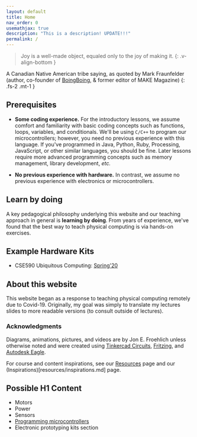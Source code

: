 ```yaml
---
layout: default
title: Home
nav_order: 0
usemathjax: true
description: "This is a description! UPDATE!!!"
permalink: /
---
```

> Joy is a well-made object, equaled only to the joy of making it.
{: .v-align-bottom }

A Canadian Native American tribe saying, as quoted by Mark Fraunfelder (author, co-founder of [BoingBoing](https://boingboing.net/), & former editor of MAKE Magazine)
{: .fs-2 .mt-1 }

## Prerequisites

- **Some coding experience.** For the introductory lessons, we assume comfort and familiarity with basic coding concepts such as functions, loops, variables, and conditionals. We'll be using `C/C++` to program our microcontrollers; however, you need no previous experience with this language. If you've programmed in Java, Python, Ruby, Processing, JavaScript, or other similar languages, you should be fine. Later lessons require more advanced programming concepts such as memory management, library development, *etc.*

- **No previous experience with hardware.** In contrast, we assume no previous experience with electronics or microcontrollers.

## Learn by doing

A key pedagogical philosophy underlying this website and our teaching approach in general is **learning by doing**. From years of experience, we've found that the best way to teach physical computing is via hands-on exercises.

## Example Hardware Kits

- CSE590 Ubiquitous Computing: [Spring'20](https://docs.google.com/spreadsheets/d/177bLxoFWkBTETf0IBI6YSj0D7ARB_cDI5G91fDpNaeg/edit?usp=sharing)

## About this website

This website began as a response to teaching physical computing remotely due to Covid-19. Originally, my goal was simply to translate my lectures slides to more readable versions (to consult outside of lectures).

### Acknowledgments

Diagrams, animations, pictures, and videos are by Jon E. Froehlich unless otherwise noted and were created using [Tinkercad Circuits](https://www.tinkercad.com/circuits), [Fritzing](http://fritzing.org/), and [Autodesk Eagle](https://www.autodesk.com/products/eagle/overview).

For course and content inspirations, see our [Resources](resources/index.md) page and our (Inspirations)[resources/inspirations.md] page.

## Possible H1 Content
- Motors
- Power
- Sensors
- [Programming microcontrollers](https://itp.nyu.edu/physcomp/lessons/programming/programming-terms-and-programming-environments/)
- Electronic prototyping kits section

<!--
## Ideas to Call This Repo and Site?
- Physical Computing (or physcomp)
- Ubiquitous Computing (or ubicomp)
- Interactive Device Design (Bjoern's name)
- Tangible Interactive Computing (name of my UMD course)
- Prototyping Interactive Systems (name of my UW 599)-->